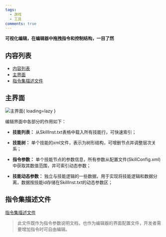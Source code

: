 ```yaml
---
tags:
  - 游戏
  - 工具
comments: true
---
```


**可视化编辑，在编辑器中拖拽指令和控制结构，一目了然**

## 内容列表

- [内容列表](#内容列表)
- [主界面](#主界面)
- [指令集描述文件](#指令集描述文件)

## 主界面
![主界面](https://river-li-tech.github.io/mkdocs/river/skill-editor/visualskilleditor/editor-main.png){ loading=lazy }

编辑界面中各部分的作用如下：
* **技能列表：**
从SkillInst.txt表格中载入所有技能行，可快速索引；

* **技能树：**
单个技能的xml文件，表示为树形结构，可增删节点并调整层次关系；

* **指令参数：**
单个技能节点的参数信息，所有参数从配置文件(SkillConfig.xml)中获取其数值范围，并可索引动态参数；

* **技能动态参数：**
独立与技能逻辑的一些数据，用于实现将技能逻辑和数据分离，数据按技能id存储在SkillInst.txt的动态参数区；


## 指令集描述文件
[指令集描述文件](https://github.com/river-li-tech/VisualSkillEditor/blob/master/Bin/Config/SkillSpec.xml)
>此文件既作为指令参数说明文档，也作为编辑器的界面配置文件，开发者需要增加指令时可自由编辑。
